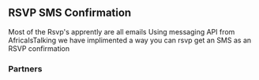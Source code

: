
## RSVP SMS Confirmation

Most of the Rsvp's apprently are all emails
Using messaging API from AfricaIsTalking we have implimented a way you can rsvp get an SMS as an RSVP confirmation

### Partners
